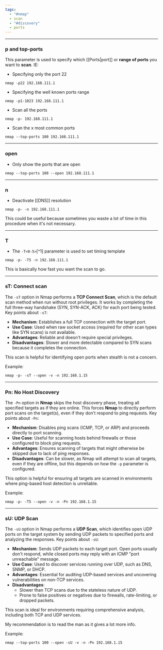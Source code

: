 ```yaml
---
tags:
  - "#nmap"
  - scan
  - "#discovery"
  - ports
---
```

---
### p and top-ports
This parameter is used to specify which [[Ports|port]] or **range of ports** you want to **scan**. IE:
- Specifying only the port 22
```shell
nmap -p22 192.168.111.1
```
- Specifying the well known ports range
```shell
nmap -p1-1023 192.168.111.1
```
- Scan all the ports
```shell
nmap -p- 192.168.111.1
```
- Scan the x most common ports
```shell
nmap --top-ports 100 192.168.111.1
```
---
### open
- Only show the ports that are open
```shell
nmap --top-ports 100 --open 192.168.111.1
```
---
### n
- Deactivate [[DNS]] resolution
```shell
nmap -p- -n 192.168.111.1
```
This could be useful because sometimes you waste a lot of time in this procedure when it's not necessary.

---
### T
- The `-T<0-5>`[^1] parameter is used to set timing template
```shell
nmap -p- -T5 -n 192.168.111.1
```
This is basically how fast you want the scan to go.

---
### sT: Connect scan
The `-sT` option in Nmap performs a **TCP Connect Scan**, which is the default scan method when run without root privileges. It works by completing the full three-way handshake (SYN, SYN-ACK, ACK) for each port being tested. Key points about `-sT`:

- **Mechanism**: Establishes a full TCP connection with the target port.
- **Use Case**: Used when raw socket access (required for other scan types like SYN scans) is not available.
- **Advantages**: Reliable and doesn't require special privileges.
- **Disadvantages**: Slower and more detectable compared to SYN scans because it completes the connection.

This scan is helpful for identifying open ports when stealth is not a concern.

Example:
```shell
nmap -p- -sT --open -v -n 192.168.1.15
```

---
### Pn: No Host Discovery

The `-Pn` option in **Nmap** skips the host discovery phase, treating all specified targets as if they are online. This forces **Nmap** to directly perform port scans on the target(s), even if they don’t respond to ping requests. Key points about `-Pn`:

- **Mechanism**: Disables ping scans (ICMP, TCP, or ARP) and proceeds directly to port scanning.
- **Use Case**: Useful for scanning hosts behind firewalls or those configured to block ping requests.
- **Advantages**: Ensures scanning of targets that might otherwise be skipped due to lack of ping responses.
- **Disadvantages**: Can be slower, as Nmap will attempt to scan all targets, even if they are offline, but this depends on how the `-p` parameter is configured. 

This option is helpful for ensuring all targets are scanned in environments where ping-based host detection is unreliable.

Example:
```shell
nmap -p- -T5 --open -v -n -Pn 192.168.1.15
```
---
### sU: UDP Scan

The `-sU` option in Nmap performs a **UDP Scan**, which identifies open UDP ports on the target system by sending UDP packets to specified ports and analyzing the responses. Key points about `-sU`:

- **Mechanism**: Sends UDP packets to each target port. Open ports usually don't respond, while closed ports may reply with an ICMP "port unreachable" message.
- **Use Case**: Used to discover services running over UDP, such as DNS, SNMP, or DHCP.
- **Advantages**: Essential for auditing UDP-based services and uncovering vulnerabilities on non-TCP services.
- **Disadvantages**:
    - Slower than TCP scans due to the stateless nature of UDP.
    - Prone to false positives or negatives due to firewalls, rate-limiting, or dropped packets.

This scan is ideal for environments requiring comprehensive analysis, including both TCP and UDP services.

My recommendation is to read the man as it gives a lot more info. 

Example:
```shell
nmap --top-ports 100 --open -sU -v -n -Pn 192.168.1.15
```